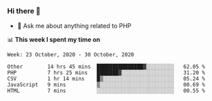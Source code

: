 ### Hi there 👋

<!--
**mustafaculban/mustafaculban** is a ✨ _special_ ✨ repository because its `README.md` (this file) appears on your GitHub profile.

Here are some ideas to get you started:

- 🌱 I’m currently learning ...
- 👯 I’m looking to collaborate on ...
- 🤔 I’m looking for help with ...
- 📫 How to reach me: ...
- 😄 Pronouns: ...
- ⚡ Fun fact: ...

-->
- 💬 Ask me about anything related to PHP


📊 **This week I spent my time on**
<!--START_SECTION:waka-->
```text
Week: 23 October, 2020 - 30 October, 2020

Other        14 hrs 45 mins  ███████████████▓░░░░░░░░░   62.05 % 
PHP          7 hrs 25 mins   ███████▓░░░░░░░░░░░░░░░░░   31.20 % 
CSV          1 hr 14 mins    █▒░░░░░░░░░░░░░░░░░░░░░░░   05.24 % 
JavaScript   9 mins          ▒░░░░░░░░░░░░░░░░░░░░░░░░   00.69 % 
HTML         7 mins          ░░░░░░░░░░░░░░░░░░░░░░░░░   00.55 % 
```
<!--END_SECTION:waka-->
